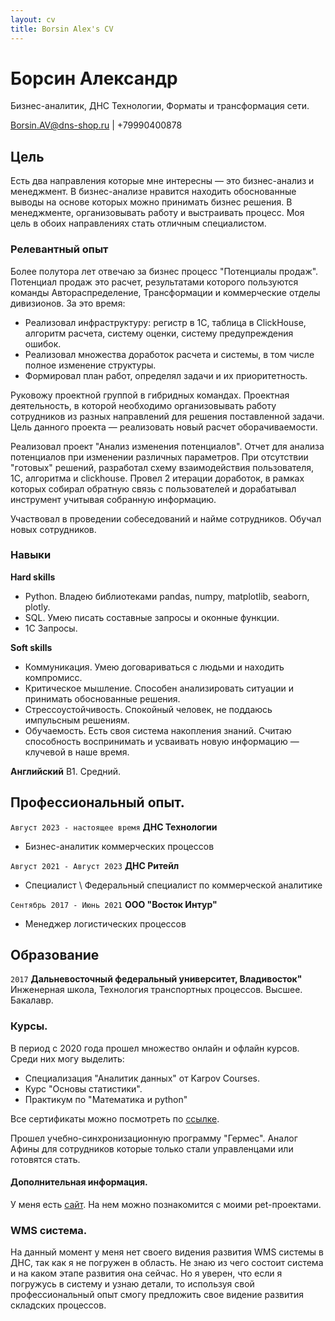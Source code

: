 ```yaml
---
layout: cv
title: Borsin Alex's CV
---
```

# Борсин Александр
Бизнес-аналитик, ДНС Технологии, Форматы и трансформация сети.

<div id="webaddress">
<a href="Borsin.AV@dns-shop.ru">Borsin.AV@dns-shop.ru</a> | +79990400878
</div>


## Цель

Есть два направления которые мне интересны — это бизнес-анализ и менеджмент. В бизнес-анализе нравится находить обоснованные выводы на основе которых можно принимать бизнес решения. В менеджменте, организовывать работу и выстраивать процесс. Моя цель в обоих направлениях стать отличным специалистом.    

### Релевантный опыт

Более полутора лет отвечаю за бизнес процесс "Потенциалы продаж". Потенциал продаж это расчет, результатами которого пользуются команды Автораспределение, Трансформации и коммерческие отделы дивизионов. 
За это время: 
- Реализовал инфраструктуру: регистр в 1С, таблица в ClickHouse, алгоритм расчета, систему оценки, систему предупреждения ошибок. 
- Реализовал множества доработок расчета и системы, в том числе полное изменение структуры.
- Формировал план работ, определял задачи и их приоритетность. 

Руковожу проектной группой в гибридных командах. Проектная деятельность, в которой необходимо организовывать работу сотрудников из разных направлений для решения поставленной задачи. Цель данного проекта — реализовать новый расчет оборачиваемости. 

Реализовал проект "Анализ изменения потенциалов". Отчет для анализа потенциалов при изменении различных параметров. При отсутствии "готовых" решений, разработал схему взаимодействия пользователя, 1С, алгоритма и clickhouse. Провел 2 итерации доработок, в рамках которых собирал обратную связь с пользователей и дорабатывал инструмент учитывая собранную информацию.  

Участвовал в проведении собеседований и найме сотрудников. Обучал новых сотрудников. 

### Навыки

**Hard skills**
- Python. Владею библиотеками pandas, numpy, matplotlib, seaborn, plotly. 
- SQL. Умею писать составные запросы и оконные функции. 
- 1С Запросы. 

**Soft skills**
- Коммуникация. Умею договариваться с людьми и находить компромисс.  
- Критическое мышление. Способен анализировать ситуации и принимать обоснованные решения. 
- Стрессоустойчивость. Спокойный человек, не поддаюсь импульсным решениям. 
- Обучаемость. Есть своя система накопления знаний. Считаю способность воспринимать и усваивать новую информацию — клучевой в наше время.  

**Английский**
B1. Средний. 

## Профессиональный опыт. 

`Август 2023 - настоящее время`
__ДНС Технологии__
- Бизнес-аналитик коммерческих процессов

`Август 2021 - Август 2023`
__ДНС Ритейл__
- Специалист \ Федеральный специалист по коммерческой аналитике

`Сентябрь 2017 - Июнь 2021`
__ООО "Восток Интур"__

- Менеджер логистических процессов


## Образование

`2017`
__Дальневосточный федеральный университет, Владивосток"__
Инженерная школа, Технология транспортных процессов. Высшее. Бакалавр. 


### Курсы. 

В период с 2020 года прошел множество онлайн и офлайн курсов. Среди них могу выделить: 
- Специализация "Аналитик данных" от Karpov Courses.  
- Курс "Основы статистики". 
- Практикум по "Математика и python"

Все сертификаты можно посмотреть по [ссылке](https://drive.google.com/drive/folders/1QXXyzlsyRnCgW2ubbKsm_hOphYmYdgxj?usp=drive_link). 

Прошел учебно-синхронизационную программу "Гермес". Аналог Афины для сотрудников которые только стали управленцами или готовятся стать. 

#### Дополнительная информация. 
У меня есть <a href="https://borsinblog.com">сайт</a>. На нем можно познакомится с моими pet-проектами.  

### WMS система. 

На данный момент у меня нет своего видения развития WMS системы в ДНС, так как я не погружен в область. Не знаю из чего состоит система и на каком этапе развития она сейчас. 
Но я уверен, что если я погружусь в систему и узнаю детали, то используя свой профессиональный опыт смогу предложить свое видение развития складских процессов.  

